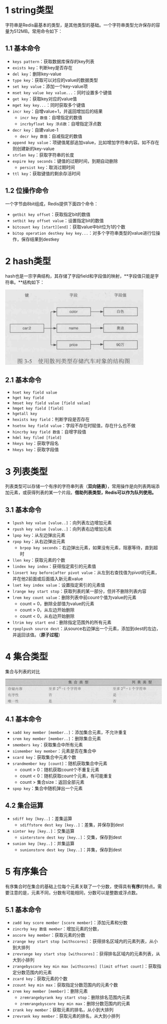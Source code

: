 
# 1 string类型
字符串是Redis最基本的类型，是其他类型的基础。一个字符串类型允许保存的容量为512MB。常用命令如下：

## 1.1 基本命令

- `keys pattern`：获取数据库保存的key列表
- `exists key`：判断key是否存在
- `del key`：删除key-value
- `type key`：获取可以对应的value的数据类型
- `set key value`：添加一个key-value项
- `mset key value key value...`：同时设置多个键值
- `get key`：获取key对应的value值
- `mget key key...`：同时获取多个键值
- `incr key`：自增value+1，并返回增加后的结果
   - `incr key 数值`：自增指定的数值
   - `incrbyfloat key 浮点数`：自增指定浮点数
- `decr key`：自建value-1
   - `decr key 数值`：自减指定的数值
- `append key value`：项键值尾部追加value，比如增加字符串内容。如不存在则创建新的key-value
- `strlen key`：获取字符串的长度
- `expire key seconds`：键值的过期时间，到期自动删除
   - `persist key`：取消过期时间
- `ttl key`：获取键值的剩余存活时间

## 1.2 位操作命令
一个字节由8bit组成，Redis提供下面四个命令：

- `getbit key offset`：获取指定bit的数值
- `setbit key offset value`：设置指定bit的数值
- `bitcount key [start][end]`：获取value中bit位为1的个数
- `bitop operation destkey key key...`：对多个字符串类型的value进行位操作，保存结果到destkey

# 2 hash类型
hash也是一宗字典结构，其存储了字段field和字段值的映射，**字段值只能是字符串。**结构如下：

![image.png](.assets/1608566429191-3026440d-c383-42e2-937f-96b390022001.png)

## 2.1 基本命令

- `hset key field value`
- `hget key field`
- `hmset key field value [field value]`
- `hmget key field [field]`
- `hgetall key`
- `hexists key field`：判断字段是否存在
- `hsetnx key field value`：字段不存在时赋值，存在什么也不做
- `hincrby key field 数值`：自增字段值
- `hdel key filed [field]`
- `hkeys key`：获取字段名
- `hkeys key`：获取字段值

# 3 列表类型
列表类型可以存储一个有序的字符串列表（**双向链表）**，常用操作是向列表两端添加元素，或获得列表的某一个片段。**借助列表类型，Redis可以作为队列使用。**

## 3.1 基本命令

- `lpush key value [value..]`：向列表左边增加元素
- `rpush key value [value..]`：向列表右边增加元素
- `lpop key`：从左边弹出元素
- `rpop key`：从右边弹出元素
   - `brpop key seconds`：右边弹出元素，如果没有元素，阻塞等待，直到超时
- `llen key`：获取元素的个数
- `lindex key index`：获得指定索引的元素值
- `linsert key before|after pivot value`：从左到右查找值为pivot的元素，并在他2前面或后面插入新元素value
- `lset key index value`：设置指定索引的元素值
- `lrange key start stop`：获取列表的某一部分，但并不删除列表内容
- `lrem key count value`：删除列表中前count个值为value的元素
   - count = 0，删除全部值为value的元素
   - count > 0，从左边开始删除
   - count < 0，从右边开始删除
- `ltrim key start end`：删除指定范围外的所有元素
- `rpoplpush source dest`：从source右边弹出一个元素，添加到dest的左边，并返回该值。（**原子过程**）

# 4 集合类型
集合与列表的对比

![image.png](.assets/1608650726944-2cadb1cf-24e6-463f-b244-aef0f9464c7f.png)

## 4.1 基本命令

- `sadd key member [member..]`：添加集合元素，不允许重复
- `srem key member [member..]`：删除集合元素
- `smembers key`：获取集合中所有元素
- `sismember key member`：元素是否在集合中
- `scard key`：获取集合中元素个数
- `srandmember key [count]`：随机获取集合中元素
   - count > 0：随机获取count个不重复元素
   - count < 0：随机获取count个元素，有可能重复
   - count  > 集合size：返回全部元素
- `spop key`：集合中随机弹出一个元素

## 4.2 集合运算

- `sdiff key [key..]`：差集运算
   - `sdiffstore dest key [key..]`：差集，并保存到dest
- `sinter key [key..]`：交集运算
   - `sinterstore dest key [key..]`：交集，保存到dest
- `sunion key [key..]`：并集运算
   - `sunionstore dest key [key..]`：并集，保存到dest

# 5 有序集合
有序集合时在集合的基础上位每个元素关联了一个分数，使得具有**有序**的特点。需要注意的是，元素不同，分数有可能相同，分数可以是整数或浮点数。

## 5.1 基本命令

- `zadd key score member [score member]`：添加元素和分数
- `zincrby key 数值 member`：增加元素的分数，
- `ascore key member`：获取元素的分数
- `zrange key start stop [withscores]`：获得排名区域内的元素列表，从小到大排列
- `zrevrange key start stop [withscores]`：获得排名区域内的元素列表，从大到小排列
- `zrangebyscore key min max [withscores] [limit offset count]`：获取指定分数范围内的元素
- `zcard key`：获取元素的个数
- `zcount key min max`：获取指定分数范围内的元素个数
- `zrem key member [member]`：删除元素
   - `zremrangebyrank key start stop`：删除排名范围内元素
   - `zremrangebyscore key min max`：删除分数范围内的元素
- `zrank key member`：获取元素的排名，从小到大排列
- `zrevrank key member`：获取元素的排名，从大到小排列



